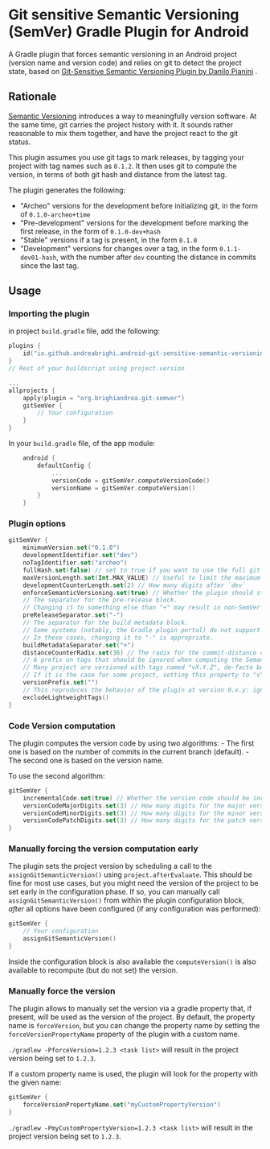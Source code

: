 # Git sensitive Semantic Versioning (SemVer) Gradle Plugin for Android
A Gradle plugin that forces semantic versioning in an Android project (version name and version code) and relies on git to detect 
the project state, based on  [Git-Sensitive Semantic Versioning Plugin by Danilo Pianini](https://github.com/DanySK/git-sensitive-semantic-versioning-gradle-plugin) .


## Rationale
[Semantic Versioning](https://semver.org/) introduces a way to meaningfully version software.
At the same time, git carries the project history with it.
It sounds rather reasonable to mix them together, and have the project react to the git status.

This plugin assumes you use git tags to mark releases, by tagging your project with tag names such as `0.1.2`.
It then uses git to compute the version, in terms of both git hash and distance from the latest tag.

The plugin generates the following:

* "Archeo" versions for the development before initializing git, in the form of `0.1.0-archeo+time`
* "Pre-development" versions for the development before marking the first release, in the form of `0.1.0-dev+hash`
* "Stable" versions if a tag is present, in the form `0.1.0`
* "Development" versions for changes over a tag, in the form `0.1.1-dev01-hash`, with the number after `dev` counting the distance in commits since the last tag.

## Usage

### Importing the plugin

in project `build.gradle` file, add the following:

```kotlin
plugins {
    id("io.github.andreabrighi.android-git-sensitive-semantic-versioning-gradle-plugin") version "1.0.0"
}
// Rest of your buildscript using project.version

...
allprojects {
    apply(plugin = "org.brighiandrea.git-semver")
    gitSemVer {
        // Your configuration
    }
}
```

In your `build.gradle` file, of the app module:

```kotlin
    android {
        defaultConfig {
            ...
            versionCode = gitSemVer.computeVersionCode()
            versionName = gitSemVer.computeVersion()
        }
    }
```

### Plugin options

```kotlin
gitSemVer {
    minimumVersion.set("0.1.0")
    developmentIdentifier.set("dev")
    noTagIdentifier.set("archeo")
    fullHash.set(false) // set to true if you want to use the full git hash
    maxVersionLength.set(Int.MAX_VALUE) // Useful to limit the maximum version length, e.g. Gradle Plugins have a limit on 20
    developmentCounterLength.set(2) // How many digits after `dev`
    enforceSemanticVersioning.set(true) // Whether the plugin should stop if the resulting version is not a valid SemVer, or just warn
    // The separator for the pre-release block.
    // Changing it to something else than "+" may result in non-SemVer compatible versions
    preReleaseSeparator.set("-")
    // The separator for the build metadata block.
    // Some systems (notably, the Gradle plugin portal) do not support versions with a "+" symbol.
    // In these cases, changing it to "-" is appropriate.
    buildMetadataSeparator.set("+")
    distanceCounterRadix.set(36) // The radix for the commit-distance counter. Must be in the 2-36 range.
    // A prefix on tags that should be ignored when computing the Semantic Version.
    // Many project are versioned with tags named "vX.Y.Z", de-facto building valid SemVer versions but for the leading "v".
    // If it is the case for some project, setting this property to "v" would make these tags readable as SemVer tags.
    versionPrefix.set("")
    // This reproduces the behavior of the plugin at version 0.x.y: ignores non-annotated (lightweight) tags.
    excludeLightweightTags()
}
```

### Code Version computation

The plugin computes the version code by using two algorithms:
    - The first one is based on the number of commits in the current branch (default).
    - The second one is based on the version name.

To use the second algorithm:

```kotlin
gitSemVer {
    incrementalCode.set(true) // Whether the version code should be incremented with the commit distance
    versionCodeMajorDigits.set(3) // How many digits for the major version (default 3)
    versionCodeMinorDigits.set(3) // How many digits for the minor version (default 3)
    versionCodePatchDigits.set(3) // How many digits for the patch version (default 3)
}
```


### Manually forcing the version computation early

The plugin sets the project version by scheduling a call to the `assignGitSemanticVersion()` using `project.afterEvaluate`.
This should be fine for most use cases, but you might need the version of the project to be set early in the configuration phase.
If so, you can manually call `assignGitSemanticVersion()` from within the plugin configuration block, *after* all options have been configured
(if any configuration was performed):
```kotlin
gitSemVer {
    // Your configuration
    assignGitSemanticVersion()
}
```

Inside the configuration block is also available the `computeVersion()` is also available to recompute (but do not set)
the version.

### Manually force the version

The plugin allows to manually set the version via a gradle property that, if present, will be used as the version of the project.
By default, the property name is `forceVersion`, but you can change the property name by setting the `forceVersionPropertyName` property of the plugin with a custom name.

`./gradlew -PforceVersion=1.2.3 <task list>` will result in the project version being set to `1.2.3`.

If a custom property name is used, the plugin will look for the property with the given name:

```kotlin
gitSemVer {
    forceVersionPropertyName.set("myCustomPropertyVersion")
}
```

`./gradlew -PmyCustomPropertyVersion=1.2.3 <task list>` will result in the project version being set to `1.2.3`.